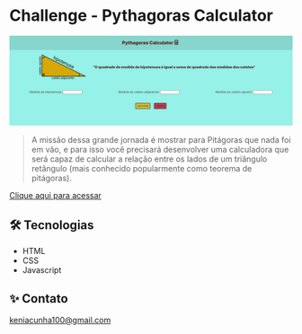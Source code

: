 # Challenge - Pythagoras Calculator

![tela inicial](/img/PythagorasCalculator.JPG)

> A missão dessa grande jornada é mostrar para Pitágoras que nada foi em vão, e para isso você precisará desenvolver uma calculadora que será capaz de calcular a relação entre os lados de um triângulo retângulo (mais conhecido popularmente como teorema de pitágoras).

[Clique aqui para acessar](https://keniacunha.github.io/desafio-teorema-pitagoras/)

## 🛠 Tecnologias

- HTML
- CSS
- Javascript

## ✨ Contato
keniacunha100@gmail.com
